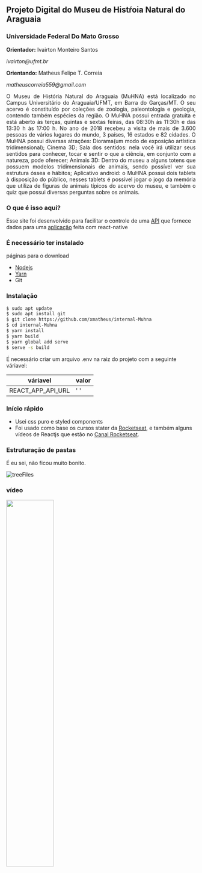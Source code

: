 ## Projeto Digital do Museu de Histŕoia Natural do Araguaia
### Universidade Federal Do Mato Grosso

<p> <b>Orientador:</b> Ivairton Monteiro Santos </p>

<p><i>ivairton@ufmt.br</i></p>

<p> <b>Orientando:</b> Matheus Felipe T. Correia </p>

<p><i>matheuscorreia559@gmail.com</i></p>

<p style='text-align: justify;'> O Museu de História Natural do Araguaia (MuHNA) está localizado no Campus Universitário do Araguaia/UFMT, em Barra do Garças/MT. O seu acervo é constituído por coleções de zoologia, paleontologia e geologia, contendo também espécies da região. O MuHNA possui entrada gratuita e está aberto às terças, quintas e sextas feiras, das 08:30h às 11:30h e das 13:30 h às 17:00 h. No ano de 2018 recebeu a visita de mais de 3.600 pessoas de vários lugares do mundo, 3 países, 16 estados e 82 cidades.
O MuHNA possui diversas atrações: Diorama(um modo de exposição artística tridimensional); Cinema 3D; Sala dos sentidos: nela você irá utilizar seus sentidos para conhecer, tocar e sentir o que a ciência, em conjunto com a natureza, pode oferecer; 
Animais 3D: Dentro do museu a alguns totens que possuem modelos tridimensionais de animais, sendo possível ver sua estrutura óssea e hábitos; Aplicativo android: o MuHNA possui dois tablets à disposição do público, nesses tablets é possível jogar o jogo da memória que utiliza de figuras de animais típicos do acervo do museu, e também o quiz que possui diversas perguntas sobre os animais.</p>


### O que é isso aqui?

Esse site foi desenvolvido para facilitar o controle de uma [API](https://github.com/xmatheus/API-Muhna) que fornece dados para uma [aplicação](https://github.com/xmatheus/Muhna-reactNative) feita com react-native


### É necessário ter instalado
páginas para o download
* [Nodejs](https://nodejs.org/pt-br/download/package-manager/)
* [Yarn](https://yarnpkg.com/pt-BR/docs/install#debian-stable)
* Git



### Instalação


```sh
$ sudo apt update
$ sudo apt install git
$ git clone https://github.com/xmatheus/internal-Muhna
$ cd internal-Muhna
$ yarn install
$ yarn build
$ yarn global add serve
$ serve -s build

```

É necessário criar um arquivo .env na raiz do projeto com a seguinte váriavel:

| váriavel | valor |
| ------ | ------ |
| REACT_APP_API_URL | ' ' |


### Início rápido

 - Usei css puro e styled components
 - Foi usado como base os cursos stater da [Rocketseat](https://rocketseat.com.br/), e também alguns vídeos de Reactjs que estão no [Canal Rocketseat](https://www.youtube.com/channel/UCSfwM5u0Kce6Cce8_S72olg).
 
 ### Estruturação de pastas
É eu sei, não ficou muito bonito.



![treeFiles](https://user-images.githubusercontent.com/34286800/68258005-a587c480-000b-11ea-9140-50e99dd5b4bf.png)


### vídeo

[<img src="https://img.youtube.com/vi/JsfZ0m9w86k/default.jpg" width="50%">](https://youtu.be/JsfZ0m9w86k)



    



